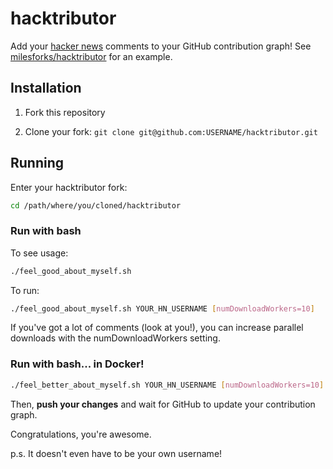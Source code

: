 # hacktributor

Add your [hacker news](https://news.ycombinator.com) comments to your
GitHub contribution graph! See
[milesforks/hacktributor](https://github.com/milesforks/hacktributor)
for an example.

## Installation

1. Fork this repository

2. Clone your fork: `git clone git@github.com:USERNAME/hacktributor.git`

## Running

Enter your hacktributor fork:

``` bash
cd /path/where/you/cloned/hacktributor
```

### Run with bash

To see usage:

``` bash
./feel_good_about_myself.sh
```

To run:

``` bash
./feel_good_about_myself.sh YOUR_HN_USERNAME [numDownloadWorkers=10]
```

If you've got a lot of comments (look at you!), you can increase parallel
downloads with the numDownloadWorkers setting.

### Run with bash... in Docker!

``` bash
./feel_better_about_myself.sh YOUR_HN_USERNAME [numDownloadWorkers=10]
```

Then, **push your changes** and wait for GitHub to update your contribution
graph.

Congratulations, you're awesome.

p.s. It doesn't even have to be your own username!

